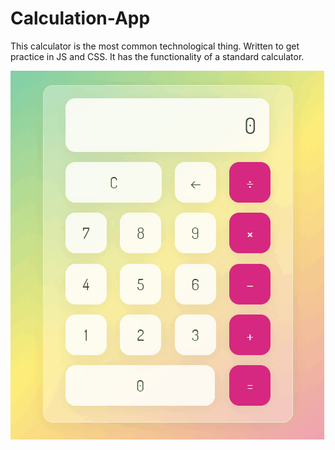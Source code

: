 # Calculation-App
This calculator is the most common technological thing. Written to get practice in JS and CSS. It has the functionality of a standard calculator.

![GUI](resources/gui.gif)
